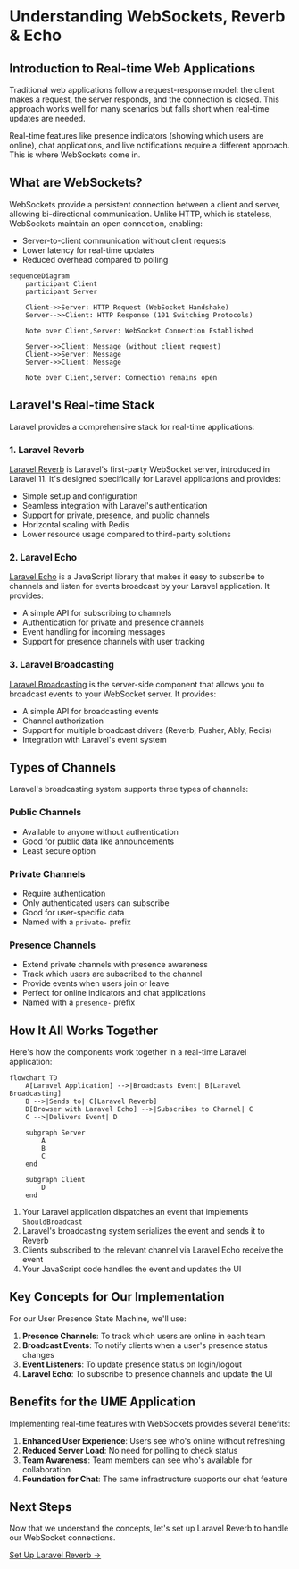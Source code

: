 # Understanding WebSockets, Reverb & Echo

<link rel="stylesheet" href="../../assets/css/styles.css">

## Introduction to Real-time Web Applications

Traditional web applications follow a request-response model: the client makes a request, the server responds, and the connection is closed. This approach works well for many scenarios but falls short when real-time updates are needed.

Real-time features like presence indicators (showing which users are online), chat applications, and live notifications require a different approach. This is where WebSockets come in.

## What are WebSockets?

WebSockets provide a persistent connection between a client and server, allowing bi-directional communication. Unlike HTTP, which is stateless, WebSockets maintain an open connection, enabling:

- Server-to-client communication without client requests
- Lower latency for real-time updates
- Reduced overhead compared to polling

```mermaid
sequenceDiagram
    participant Client
    participant Server
    
    Client->>Server: HTTP Request (WebSocket Handshake)
    Server-->>Client: HTTP Response (101 Switching Protocols)
    
    Note over Client,Server: WebSocket Connection Established
    
    Server->>Client: Message (without client request)
    Client->>Server: Message
    Server->>Client: Message
    
    Note over Client,Server: Connection remains open
```

## Laravel's Real-time Stack

Laravel provides a comprehensive stack for real-time applications:

### 1. Laravel Reverb

[Laravel Reverb](https://laravel.com/docs/11.x/reverb) is Laravel's first-party WebSocket server, introduced in Laravel 11. It's designed specifically for Laravel applications and provides:

- Simple setup and configuration
- Seamless integration with Laravel's authentication
- Support for private, presence, and public channels
- Horizontal scaling with Redis
- Lower resource usage compared to third-party solutions

### 2. Laravel Echo

[Laravel Echo](https://laravel.com/docs/11.x/broadcasting#client-side-installation) is a JavaScript library that makes it easy to subscribe to channels and listen for events broadcast by your Laravel application. It provides:

- A simple API for subscribing to channels
- Authentication for private and presence channels
- Event handling for incoming messages
- Support for presence channels with user tracking

### 3. Laravel Broadcasting

[Laravel Broadcasting](https://laravel.com/docs/11.x/broadcasting) is the server-side component that allows you to broadcast events to your WebSocket server. It provides:

- A simple API for broadcasting events
- Channel authorization
- Support for multiple broadcast drivers (Reverb, Pusher, Ably, Redis)
- Integration with Laravel's event system

## Types of Channels

Laravel's broadcasting system supports three types of channels:

### Public Channels

- Available to anyone without authentication
- Good for public data like announcements
- Least secure option

### Private Channels

- Require authentication
- Only authenticated users can subscribe
- Good for user-specific data
- Named with a `private-` prefix

### Presence Channels

- Extend private channels with presence awareness
- Track which users are subscribed to the channel
- Provide events when users join or leave
- Perfect for online indicators and chat applications
- Named with a `presence-` prefix

## How It All Works Together

Here's how the components work together in a real-time Laravel application:

```mermaid
flowchart TD
    A[Laravel Application] -->|Broadcasts Event| B[Laravel Broadcasting]
    B -->|Sends to| C[Laravel Reverb]
    D[Browser with Laravel Echo] -->|Subscribes to Channel| C
    C -->|Delivers Event| D
    
    subgraph Server
        A
        B
        C
    end
    
    subgraph Client
        D
    end
```

1. Your Laravel application dispatches an event that implements `ShouldBroadcast`
2. Laravel's broadcasting system serializes the event and sends it to Reverb
3. Clients subscribed to the relevant channel via Laravel Echo receive the event
4. Your JavaScript code handles the event and updates the UI

## Key Concepts for Our Implementation

For our User Presence State Machine, we'll use:

1. **Presence Channels**: To track which users are online in each team
2. **Broadcast Events**: To notify clients when a user's presence status changes
3. **Event Listeners**: To update presence status on login/logout
4. **Laravel Echo**: To subscribe to presence channels and update the UI

## Benefits for the UME Application

Implementing real-time features with WebSockets provides several benefits:

1. **Enhanced User Experience**: Users see who's online without refreshing
2. **Reduced Server Load**: No need for polling to check status
3. **Team Awareness**: Team members can see who's available for collaboration
4. **Foundation for Chat**: The same infrastructure supports our chat feature

## Next Steps

Now that we understand the concepts, let's set up Laravel Reverb to handle our WebSocket connections.

[Set Up Laravel Reverb →](./020-setup-reverb.md)
